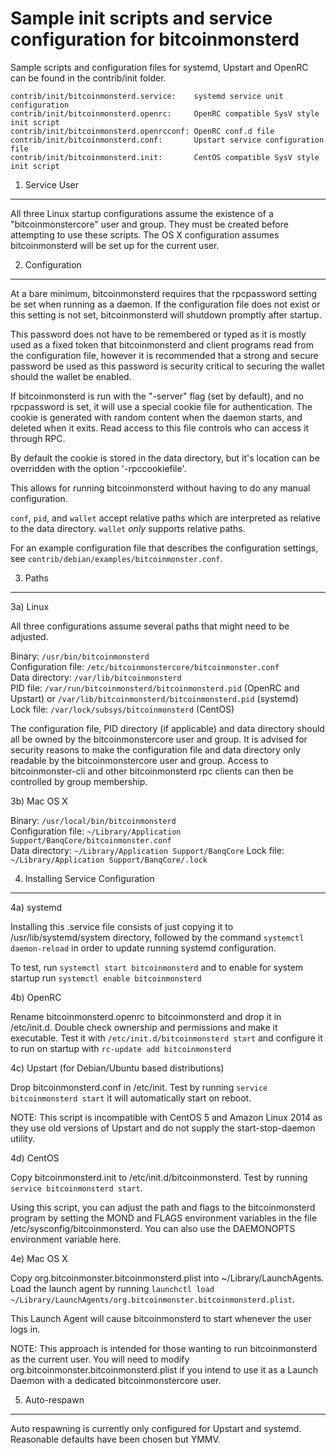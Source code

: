 Sample init scripts and service configuration for bitcoinmonsterd
==========================================================

Sample scripts and configuration files for systemd, Upstart and OpenRC
can be found in the contrib/init folder.

    contrib/init/bitcoinmonsterd.service:    systemd service unit configuration
    contrib/init/bitcoinmonsterd.openrc:     OpenRC compatible SysV style init script
    contrib/init/bitcoinmonsterd.openrcconf: OpenRC conf.d file
    contrib/init/bitcoinmonsterd.conf:       Upstart service configuration file
    contrib/init/bitcoinmonsterd.init:       CentOS compatible SysV style init script

1. Service User
---------------------------------

All three Linux startup configurations assume the existence of a "bitcoinmonstercore" user
and group.  They must be created before attempting to use these scripts.
The OS X configuration assumes bitcoinmonsterd will be set up for the current user.

2. Configuration
---------------------------------

At a bare minimum, bitcoinmonsterd requires that the rpcpassword setting be set
when running as a daemon.  If the configuration file does not exist or this
setting is not set, bitcoinmonsterd will shutdown promptly after startup.

This password does not have to be remembered or typed as it is mostly used
as a fixed token that bitcoinmonsterd and client programs read from the configuration
file, however it is recommended that a strong and secure password be used
as this password is security critical to securing the wallet should the
wallet be enabled.

If bitcoinmonsterd is run with the "-server" flag (set by default), and no rpcpassword is set,
it will use a special cookie file for authentication. The cookie is generated with random
content when the daemon starts, and deleted when it exits. Read access to this file
controls who can access it through RPC.

By default the cookie is stored in the data directory, but it's location can be overridden
with the option '-rpccookiefile'.

This allows for running bitcoinmonsterd without having to do any manual configuration.

`conf`, `pid`, and `wallet` accept relative paths which are interpreted as
relative to the data directory. `wallet` *only* supports relative paths.

For an example configuration file that describes the configuration settings,
see `contrib/debian/examples/bitcoinmonster.conf`.

3. Paths
---------------------------------

3a) Linux

All three configurations assume several paths that might need to be adjusted.

Binary:              `/usr/bin/bitcoinmonsterd`  
Configuration file:  `/etc/bitcoinmonstercore/bitcoinmonster.conf`  
Data directory:      `/var/lib/bitcoinmonsterd`  
PID file:            `/var/run/bitcoinmonsterd/bitcoinmonsterd.pid` (OpenRC and Upstart) or `/var/lib/bitcoinmonsterd/bitcoinmonsterd.pid` (systemd)  
Lock file:           `/var/lock/subsys/bitcoinmonsterd` (CentOS)  

The configuration file, PID directory (if applicable) and data directory
should all be owned by the bitcoinmonstercore user and group.  It is advised for security
reasons to make the configuration file and data directory only readable by the
bitcoinmonstercore user and group.  Access to bitcoinmonster-cli and other bitcoinmonsterd rpc clients
can then be controlled by group membership.

3b) Mac OS X

Binary:              `/usr/local/bin/bitcoinmonsterd`  
Configuration file:  `~/Library/Application Support/BanqCore/bitcoinmonster.conf`  
Data directory:      `~/Library/Application Support/BanqCore`
Lock file:           `~/Library/Application Support/BanqCore/.lock`

4. Installing Service Configuration
-----------------------------------

4a) systemd

Installing this .service file consists of just copying it to
/usr/lib/systemd/system directory, followed by the command
`systemctl daemon-reload` in order to update running systemd configuration.

To test, run `systemctl start bitcoinmonsterd` and to enable for system startup run
`systemctl enable bitcoinmonsterd`

4b) OpenRC

Rename bitcoinmonsterd.openrc to bitcoinmonsterd and drop it in /etc/init.d.  Double
check ownership and permissions and make it executable.  Test it with
`/etc/init.d/bitcoinmonsterd start` and configure it to run on startup with
`rc-update add bitcoinmonsterd`

4c) Upstart (for Debian/Ubuntu based distributions)

Drop bitcoinmonsterd.conf in /etc/init.  Test by running `service bitcoinmonsterd start`
it will automatically start on reboot.

NOTE: This script is incompatible with CentOS 5 and Amazon Linux 2014 as they
use old versions of Upstart and do not supply the start-stop-daemon utility.

4d) CentOS

Copy bitcoinmonsterd.init to /etc/init.d/bitcoinmonsterd. Test by running `service bitcoinmonsterd start`.

Using this script, you can adjust the path and flags to the bitcoinmonsterd program by
setting the MOND and FLAGS environment variables in the file
/etc/sysconfig/bitcoinmonsterd. You can also use the DAEMONOPTS environment variable here.

4e) Mac OS X

Copy org.bitcoinmonster.bitcoinmonsterd.plist into ~/Library/LaunchAgents. Load the launch agent by
running `launchctl load ~/Library/LaunchAgents/org.bitcoinmonster.bitcoinmonsterd.plist`.

This Launch Agent will cause bitcoinmonsterd to start whenever the user logs in.

NOTE: This approach is intended for those wanting to run bitcoinmonsterd as the current user.
You will need to modify org.bitcoinmonster.bitcoinmonsterd.plist if you intend to use it as a
Launch Daemon with a dedicated bitcoinmonstercore user.

5. Auto-respawn
-----------------------------------

Auto respawning is currently only configured for Upstart and systemd.
Reasonable defaults have been chosen but YMMV.
